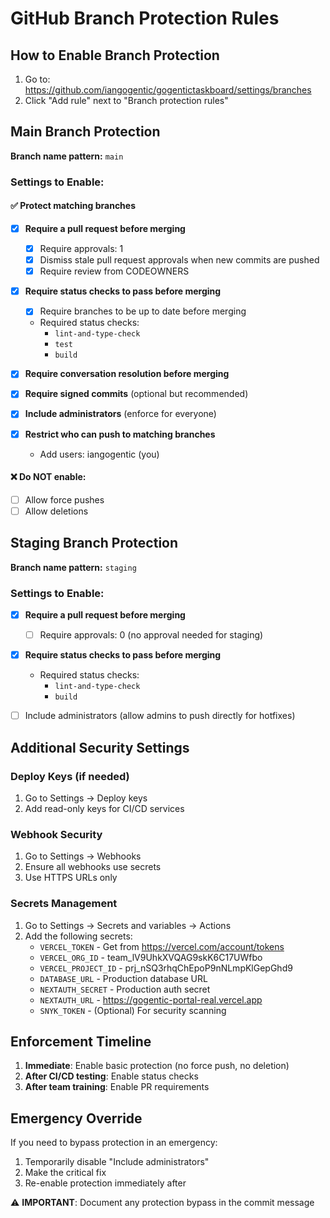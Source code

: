 # GitHub Branch Protection Rules

## How to Enable Branch Protection

1. Go to: https://github.com/iangogentic/gogentictaskboard/settings/branches
2. Click "Add rule" next to "Branch protection rules"

## Main Branch Protection

**Branch name pattern:** `main`

### Settings to Enable:

#### ✅ Protect matching branches

- [x] **Require a pull request before merging**
  - [x] Require approvals: 1
  - [x] Dismiss stale pull request approvals when new commits are pushed
  - [x] Require review from CODEOWNERS

- [x] **Require status checks to pass before merging**
  - [x] Require branches to be up to date before merging
  - Required status checks:
    - `lint-and-type-check`
    - `test`
    - `build`

- [x] **Require conversation resolution before merging**

- [x] **Require signed commits** (optional but recommended)

- [x] **Include administrators** (enforce for everyone)

- [x] **Restrict who can push to matching branches**
  - Add users: iangogentic (you)

#### ❌ Do NOT enable:

- [ ] Allow force pushes
- [ ] Allow deletions

## Staging Branch Protection

**Branch name pattern:** `staging`

### Settings to Enable:

- [x] **Require a pull request before merging**
  - [ ] Require approvals: 0 (no approval needed for staging)

- [x] **Require status checks to pass before merging**
  - Required status checks:
    - `lint-and-type-check`
    - `build`

- [ ] Include administrators (allow admins to push directly for hotfixes)

## Additional Security Settings

### Deploy Keys (if needed)

1. Go to Settings → Deploy keys
2. Add read-only keys for CI/CD services

### Webhook Security

1. Go to Settings → Webhooks
2. Ensure all webhooks use secrets
3. Use HTTPS URLs only

### Secrets Management

1. Go to Settings → Secrets and variables → Actions
2. Add the following secrets:
   - `VERCEL_TOKEN` - Get from https://vercel.com/account/tokens
   - `VERCEL_ORG_ID` - team_lV9UhkXVQAG9skK6C17UWfbo
   - `VERCEL_PROJECT_ID` - prj_nSQ3rhqChEpoP9nNLmpKlGepGhd9
   - `DATABASE_URL` - Production database URL
   - `NEXTAUTH_SECRET` - Production auth secret
   - `NEXTAUTH_URL` - https://gogentic-portal-real.vercel.app
   - `SNYK_TOKEN` - (Optional) For security scanning

## Enforcement Timeline

1. **Immediate**: Enable basic protection (no force push, no deletion)
2. **After CI/CD testing**: Enable status checks
3. **After team training**: Enable PR requirements

## Emergency Override

If you need to bypass protection in an emergency:

1. Temporarily disable "Include administrators"
2. Make the critical fix
3. Re-enable protection immediately after

⚠️ **IMPORTANT**: Document any protection bypass in the commit message
